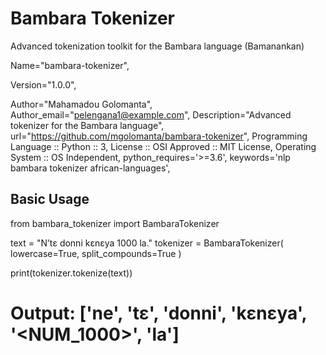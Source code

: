 # Bambara Tokenizer

Advanced tokenization toolkit for the Bambara language (Bamanankan)

Name="bambara-tokenizer",

Version="1.0.0",

Author="Mahamadou Golomanta",
Author_email="pelengana1@example.com",
Description="Advanced tokenizer for the Bambara language",
url="https://github.com/mgolomanta/bambara-tokenizer",
Programming Language :: Python :: 3,
License :: OSI Approved :: MIT License,
Operating System :: OS Independent,
python_requires='>=3.6',
keywords='nlp bambara tokenizer african-languages',


## Basic Usage
from bambara_tokenizer import BambaraTokenizer

text = "N’tɛ donni kɛnɛya 1000 la."
tokenizer = BambaraTokenizer(
    lowercase=True,
    split_compounds=True
)

print(tokenizer.tokenize(text))
# Output: ['ne', 'tɛ', 'donni', 'kɛnɛya', '<NUM_1000>', 'la']
